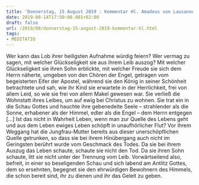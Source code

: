 ```yaml
---
title: 'Donnerstag, 15 August 2019 : Kommentar Hl. Amadeus von Lausanne'
date: 2019-08-14T17:50:00.001+02:00
draft: false
url: /2019/08/donnerstag-15-august-2019-kommentar-hl.html
tags: 
- MEDITATIO
---
```


Wer kann das Lob ihrer heiligsten Aufnahme würdig feiern? Wer vermag zu sagen, mit welcher Glückseligkeit sie aus ihrem Leib auszog? Mit welcher Glückseligkeit sie ihren Sohn erblickte, mit welcher Freude sie sich dem Herrn näherte, umgeben von den Chören der Engel, getragen vom begeisterten Eifer der Apostel, während sie den König in seiner Schönheit betrachtete und sah, wie ihr Kind sie erwartete in der Herrlichkeit, frei von allem Leid, so wie sie frei von allem Makel gewesen war. Sie verließ die Wohnstatt ihres Leibes, um auf ewig bei Christus zu wohnen. Sie trat ein in die Schau Gottes und hauchte ihre gebenedeite Seele – strahlender als die Sonne, erhabener als der Himmel, edler als die Engel – dem Herrn entgegen \[…\] Ist das nicht in Wahrheit Leben, wenn man zur Quelle des Lebens geht und aus dem Leben ewiges Leben schöpft in unaufhörlicher Flut? Vor ihrem Weggang hat die Jungfrau-Mutter bereits aus dieser unerschöpflichen Quelle getrunken, so dass sie bei ihrem Hinübergang auch nicht im Geringsten berührt wurde vom Geschmack des Todes. Da sie bei ihrem Auszug das Leben schaute, schaute sie nicht den Tod. Da sie ihren Sohn schaute, litt sie nicht unter der Trennung vom Leib. Vorwärtseilend also, befreit, in einer so beseligenden Schau und sich labend am Antlitz Gottes, dem so ersehnten, begegnet sie den ehrwürdigen Bewohnern des Himmels, die schon bereit sind, ihr zu dienen und ihr das Geleit zu geben.